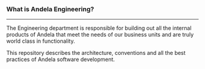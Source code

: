 ### What is Andela Engineering?
***
The Engineering department is responsible for building out all the internal products of Andela that meet the needs of our business units and are truly world class in functionality.

This repository describes the architecture, conventions and all the best practices of Andela software development.